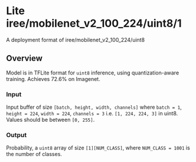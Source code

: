 # Lite iree/mobilenet_v2_100_224/uint8/1

A deployment format of iree/mobilenet_v2_100_224/uint8

<!-- parent-model: iree/mobilenet_v2_100_224/uint8 -->
<!-- asset-path: https://storage.googleapis.com/tfhub-lite-models/iree/lite-model/mobilenet_v2_100_224/uint8/1.tflite -->

## Overview

Model is in TFLite format for `uint8` inference, using quantization-aware
training. Achieves 72.6% on Imagenet.

### Input

Input buffer of size `[batch, height, width, channels]` where `batch = 1`,
`height = 224`, `width = 224`, `channels = 3` i.e. `[1, 224, 224, 3]` in uint8.
Values should be between `[0, 255]`.

### Output

Probability, a `uint8` array of size `[1][NUM_CLASS]`, where `NUM_CLASS = 1001` is
the number of classes.
